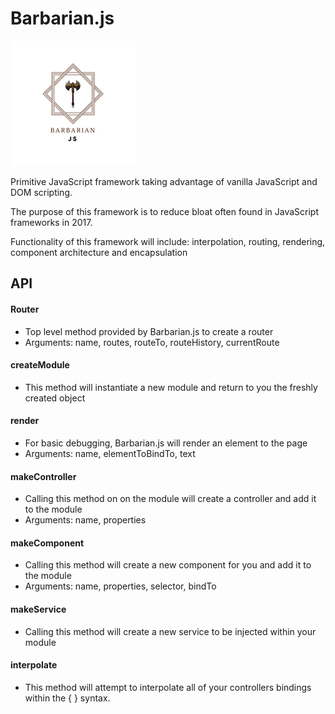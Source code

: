 # Barbarian.js

![](./assets/barbarian.png?raw=true)

Primitive JavaScript framework taking advantage of vanilla JavaScript and DOM scripting.

The purpose of this framework is to reduce bloat often found in JavaScript frameworks in 2017.

Functionality of this framework will include: interpolation, routing, rendering, component architecture
and encapsulation

## API 

#### Router

- Top level method provided by Barbarian.js to create a router 
- Arguments: name, routes, routeTo, routeHistory, currentRoute

#### createModule

- This method will instantiate a new module and return to you the freshly created object

#### render 

- For basic debugging, Barbarian.js will render an element to the page
- Arguments: name, elementToBindTo, text

#### makeController

- Calling this method on on the module will create a controller and add it to the module
- Arguments: name, properties

#### makeComponent

- Calling this method will create a new component for you and add it to the module
- Arguments: name, properties, selector, bindTo

#### makeService

- Calling this method will create a new service to be injected within your module 

#### interpolate
- This method will attempt to interpolate all of your controllers bindings within the { } syntax. 
